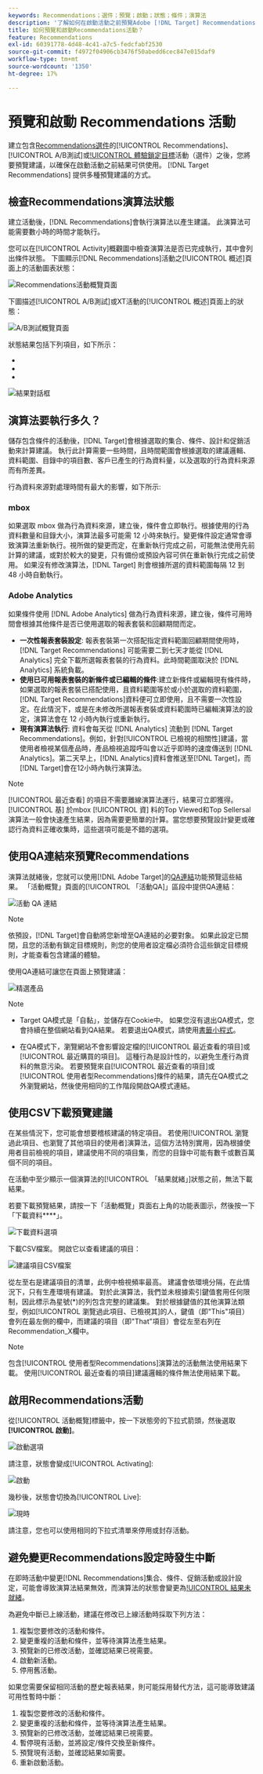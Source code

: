 ```yaml
---
keywords: Recommendations；選件；預覽；啟動；狀態；條件；演算法
description: '了解如何在啟動活動之前預覽Adobe [!DNL Target] Recommendations活動，以確保結果可用。 '
title: 如何預覽和啟動Recommendations活動？
feature: Recommendations
exl-id: 60391778-4d48-4c41-a7c5-fedcfabf2530
source-git-commit: f4972f04906cb3476f50abedd6cec847e015daf9
workflow-type: tm+mt
source-wordcount: '1350'
ht-degree: 17%

---
```


# 預覽和啟動 Recommendations 活動

建立包含[Recommendations選件](/help/c-recommendations/recommendations-as-an-offer.md)的[!UICONTROL Recommendations]、[!UICONTROL A/B測試]或[!UICONTROL 體驗鎖定目標](XT)活動（選件）之後，您將要預覽建議，以確保在啟動活動之前結果可供使用。 [!DNL Target Recommendations] 提供多種預覽建議的方式。

## 檢查Recommendations演算法狀態

建立活動後，[!DNL Recommendations]會執行演算法以產生建議。 此演算法可能需要數小時的時間才能執行。

您可以在[!UICONTROL Activity]概觀圖中檢查演算法是否已完成執行，其中會列出條件狀態。 下圖顯示[!DNL Recommendations]活動之[!UICONTROL 概述]頁面上的活動圖表狀態：

![Recommendations活動概覽頁面](/help/c-recommendations/t-create-recs-activity/assets/recs-overview.png)

下圖描述[!UICONTROL A/B測試]或XT活動的[!UICONTROL 概述]頁面上的狀態：

![A/B測試概覽頁面](/help/c-recommendations/t-create-recs-activity/assets/ab-overview.png)

狀態結果包括下列項目，如下所示：

* [!UICONTROL 可用結果]:指出演算法已傳回結果
* [!UICONTROL 結果未就緒]:指出演算法尚未完成執行。
* [!UICONTROL 摘要失敗]:指出無法擷取自訂條件摘要檔案。

![結果對話框](/help/c-recommendations/c-algorithms/assets/criteria_status_multi.png)

## 演算法要執行多久？

儲存包含條件的活動後，[!DNL Target]會根據選取的集合、條件、設計和促銷活動來計算建議。 執行此計算需要一些時間，且時間範圍會根據選取的建議邏輯、資料範圍、目錄中的項目數、客戶已產生的行為資料量，以及選取的行為資料來源而有所差異。

行為資料來源對處理時間有最大的影響，如下所示:

### mbox

如果選取 mbox 做為行為資料來源，建立後，條件會立即執行。根據使用的行為資料數量和目錄大小，演算法最多可能需 12 小時來執行。變更條件設定通常會導致演算法重新執行。視所做的變更而定，在重新執行完成之前，可能無法使用先前計算的建議，或對於較大的變更，只有備份或預設內容可供在重新執行完成之前使用。 如果沒有修改演算法，[!DNL Target] 則會根據所選的資料範圍每隔 12 到 48 小時自動執行。

### Adobe Analytics

如果條件使用 [!DNL Adobe Analytics] 做為行為資料來源，建立後，條件可用時間會根據其他條件是否已使用選取的報表套裝和回顧期間而定。

* **一次性報表套裝設定**: 報表套裝第一次搭配指定資料範圍回顧期間使用時，[!DNL Target Recommendations] 可能需要二到七天才能從 [!DNL Analytics] 完全下載所選報表套裝的行為資料。此時間範圍取決於 [!DNL Analytics] 系統負載。
* **使用已可用報表套裝的新條件或已編輯的條件**:建立新條件或編輯現有條件時，如果選取的報表套裝已搭配使用，且資料範圍等於或小於選取的資料範圍， [!DNL Target Recommendations]資料便可立即使用，且不需要一次性設定。在此情況下，或是在未修改所選報表套裝或資料範圍時已編輯演算法的設定，演算法會在 12 小時內執行或重新執行。
* **現有演算法執行**: 資料會每天從 [!DNL Analytics] 流動到 [!DNL Target Recommendations]。例如，針對[!UICONTROL 已檢視的相關性]建議，當使用者檢視某個產品時，產品檢視追蹤呼叫會以近乎即時的速度傳送到 [!DNL Analytics]。第二天早上，[!DNL Analytics]資料會推送至[!DNL Target]，而[!DNL Target]會在12小時內執行演算法。

>[!NOTE]
>
>[!UICONTROL 最近查看] 的項目不需要離線演算法運行，結果可立即獲得。[!UICONTROL 基] 於mbox [!UICONTROL 資] 料的Top Viewed和Top Sellersal演算法一般會快速產生結果，因為需要更簡單的計算。當您想要預覽設計變更或確認行為資料正確收集時，這些選項可能是不錯的選項。

## 使用QA連結來預覽Recommendations

演算法就緒後，您就可以使用[!DNL Adobe Target]的[QA連結](/help/c-activities/c-activity-qa/activity-qa.md)功能預覽這些結果。 「活動概覽」頁面的[!UICONTROL 「活動QA]」區段中提供QA連結：

![活動 QA 連結](/help/c-recommendations/t-create-recs-activity/assets/qa-link.png)

>[!NOTE]
>
>依預設，[!DNL Target]會自動將您新增至QA連結的必要對象。 如果此設定已關閉，且您的活動有鎖定目標規則，則您的使用者設定檔必須符合這些鎖定目標規則，才能查看包含建議的體驗。

使用QA連結可讓您在頁面上預覽建議：

![精選產品](/help/c-recommendations/t-create-recs-activity/assets/featured-products.png)

>[!NOTE]
>
>* Target QA模式是「自黏」，並儲存在Cookie中。 如果您沒有退出QA模式，您會持續在整個網站看到QA結果。 若要退出QA模式，請使用[書籤小程式](/help/c-activities/c-activity-qa/activity-qa-bookmark.md)。
   >
   >
* 在QA模式下，瀏覽網站不會影響設定檔的[!UICONTROL 最近查看的項目]或[!UICONTROL 最近購買的項目]。 這種行為是設計性的，以避免生產行為資料的無意污染。 若要預覽來自[!UICONTROL 最近查看的項目]或[!UICONTROL 使用者型Recommendations]條件的結果，請先在QA模式之外瀏覽網站，然後使用相同的工作階段開啟QA模式連結。


## 使用CSV下載預覽建議

在某些情況下，您可能會想要稽核建議的特定項目。 若使用[!UICONTROL 瀏覽過此項目、也瀏覽了其他項目的使用者]演算法，這個方法特別實用，因為根據使用者目前檢視的項目，建議使用不同的項目集，而您的目錄中可能有數千或數百萬個不同的項目。

在活動中至少顯示一個演算法的[!UICONTROL 「結果就緒」]狀態之前，無法下載結果。

若要下載預覽結果，請按一下「活動概覽」頁面右上角的功能表圖示，然後按一下「下載資料&#x200B;****」。

![下載資料選項](/help/c-recommendations/t-create-recs-activity/assets/download-data.png)

下載CSV檔案。 開啟它以查看建議的項目：

![建議項目CSV檔案](/help/c-recommendations/t-create-recs-activity/assets/recommended-items.png)

從左至右是建議項目的清單，此例中檢視頻率最高。 建議會依環境分隔，在此情況下，只有生產環境有建議。 對於此演算法，我們並未根據索引鍵值套用任何限制，因此標示為星號(*)的列包含完整的建議集。 對於根據鍵值的其他演算法類型，例如[!UICONTROL 瀏覽過此項目、已檢視其]的人，鍵值（即&quot;This&quot;項目）會列在最左側的欄中，而建議的項目（即&quot;That&quot;項目）會從左至右列在Recommendation_X欄中。

>[!NOTE]
>
>包含[!UICONTROL 使用者型Recommendations]演算法的活動無法使用結果下載。 使用[!UICONTROL 最近查看的項目]建議邏輯的條件無法使用結果下載。

## 啟用Recommendations活動

從[!UICONTROL 活動概覽]標籤中，按一下狀態旁的下拉式箭頭，然後選取&#x200B;**[!UICONTROL 啟動]**。

![啟動選項](/help/c-recommendations/t-create-recs-activity/assets/activate.png)

請注意，狀態會變成[!UICONTROL Activating]:

![啟動](/help/c-recommendations/t-create-recs-activity/assets/activating.png)

幾秒後，狀態會切換為[!UICONTROL Live]:

![現時](/help/c-recommendations/t-create-recs-activity/assets/live.png)

請注意，您也可以使用相同的下拉式清單來停用或封存活動。

## 避免變更Recommendations設定時發生中斷

在即時活動中變更[!DNL Recommendations]集合、條件、促銷活動或設計設定，可能會導致演算法結果無效，而演算法的狀態會變更為[!UICONTROL 結果未就緒]。

為避免中斷已上線活動，建議在修改已上線活動時採取下列方法：

1. 複製您要修改的活動和條件。
1. 變更重複的活動和條件，並等待演算法產生結果。
1. 預覽新的已修改活動，並確認結果已視需要。
1. 啟動新活動。
1. 停用舊活動。

如果您需要保留相同活動的歷史報表結果，則可能採用替代方法，這可能導致建議可用性暫時中斷：

1. 複製您要修改的活動和條件。
1. 變更重複的活動和條件，並等待演算法產生結果。
1. 預覽新的已修改活動，並確認結果已視需要。
1. 暫停現有活動，並將設定/條件交換至新條件。
1. 預覽現有活動，並確認結果如需要。
1. 重新啟動活動。
